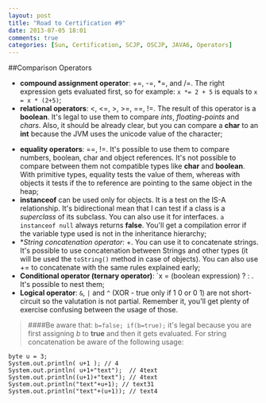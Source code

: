 ```yaml
---
layout: post
title: "Road to Certification #9"
date: 2013-07-05 18:01
comments: true
categories: [Sun, Certification, SCJP, OSCJP, JAVA6, Operators]
---
```

##Comparison Operators

* **compound assignment operator**: +=, -=, *=, and /=. The right expression gets evaluated first, so for example: `x *= 2 + 5` is equals to `x = x * (2+5)`;
* **relational operators**: <, <=, >, >=, ==, !=. The result of this operator is a **boolean**. It's legal to use them to compare *ints*, *floating-points* and *chars*. Also, it should be already clear, but you can compare a **char** to an **int** because the JVM uses the unicode value of the character;
<!-- more -->
* **equality operators**: ==, !=. It's possible to use them to compare numbers, boolean, char and object references. It's not possible to compare between them not compatible types like **char** and **boolean**. With primitive types, equality tests the value of them, whereas with objects it tests if the to reference are pointing to the same object in the heap;
* **instanceof** can be used only for objects. It is a test on the IS-A relationship. It's bidirectional mean that I can test if a class is a *superclass* of its subclass. You can also use it for interfaces. `a instanceof null` always returns **false**. You'll get a compilation error if the variable type used is not in the inheritance hierarchy;
* **String concatenation operator*: +. You can use it to concatenate strings. It's possible to use concatenation between Strings and other types (it will be used the `toString()` method in case of objects). You can also use += to concatenate with the same rules explained early;
* **Conditional operator (ternary operator)**: `x = (boolean expression) ? <value if true> : <value if false>. It's possible to nest them;
* **Logical operator**: `&`, `|` and `^` (XOR - true only if 1 0 or 0 1) are not short-circuit so the valutation is not partial. Remember it, you'll get plenty of exercise confusing between the usage of those.

> ####Be aware that:
> `b=false; if(b=true);` it's legal because you are first assigning *b* to **true** and then it gets evaluated. For string concatenation be aware of the following usage:

~~~~~~~~
byte u = 3;
System.out.println( u+1 ); // 4
System.out.println( u+1+"text");  // 4text
System.out.println((u+1)+"text"); // 4text
System.out.println("text"+u+1); // text31
System.out.println("text"+(u+1)); // text4
~~~~~~~~
